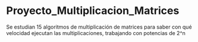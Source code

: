 # Proyecto_Multiplicacion_Matrices
Se estudian 15 algoritmos de multiplicación de matrices para saber con qué velocidad ejecutan las multiplicaciones, trabajando con potencias de 2^n
